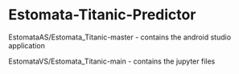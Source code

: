 # Estomata-Titanic-Predictor

EstomataAS/Estomata_Titanic-master - contains the android studio application

EstomataVS/Estomata_Titanic-main - contains the jupyter files
